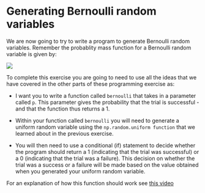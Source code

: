 # Generating Bernoulli random variables

We are now going to try to write a program to generate Bernoulli random variables.  Remember the probablity mass function for a Bernoulli random variable is given by:

![](https://render.githubusercontent.com/render/math?math=P(X=0)=(1-p)\qquad\P(X=1)=p\qquad\P(X=x)=0\quad\forall\x\ne\0\wedge\x\ne\1)

To complete this exercise you are going to need to use all the ideas that we have covered in the other parts of these programming exercise as:

- I want you to write a function called `bernoulli` that takes in a parameter called `p`.  This parameter gives the probability that the trial is successful - and that the function thus returns a 1.

- Within your function called `bernoulli` you will need to generate a uniform random variable using the `np.random.uniform function` that we learned about in the previous exercise.
 
- You will then need to use a conditional (if) statement to decide whether the program should return a 1 (indicating that the trial was successful) or a 0 (indicating that the trial was a failure).  This decision on whether the trial was a success or a failure will be made based on the value obtained when you generated your uniform random variable. 

For an explanation of how this function should work see [this video](https://www.youtube.com/watch?v=WJcuKYJK6rw)
